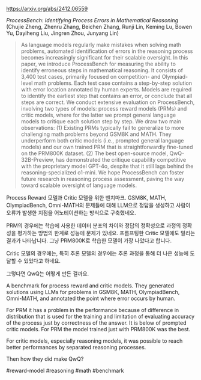 https://arxiv.org/abs/2412.06559

*ProcessBench: Identifying Process Errors in Mathematical Reasoning* (Chujie Zheng, Zhenru Zhang, Beichen Zhang, Runji Lin, Keming Lu, Bowen Yu, Dayiheng Liu, Jingren Zhou, Junyang Lin)

> As language models regularly make mistakes when solving math problems, automated identification of errors in the reasoning process becomes increasingly significant for their scalable oversight. In this paper, we introduce ProcessBench for measuring the ability to identify erroneous steps in mathematical reasoning. It consists of 3,400 test cases, primarily focused on competition- and Olympiad-level math problems. Each test case contains a step-by-step solution with error location annotated by human experts. Models are required to identify the earliest step that contains an error, or conclude that all steps are correct. We conduct extensive evaluation on ProcessBench, involving two types of models: process reward models (PRMs) and critic models, where for the latter we prompt general language models to critique each solution step by step. We draw two main observations: (1) Existing PRMs typically fail to generalize to more challenging math problems beyond GSM8K and MATH. They underperform both critic models (i.e., prompted general language models) and our own trained PRM that is straightforwardly fine-tuned on the PRM800K dataset. (2) The best open-source model, QwQ-32B-Preview, has demonstrated the critique capability competitive with the proprietary model GPT-4o, despite that it still lags behind the reasoning-specialized o1-mini. We hope ProcessBench can foster future research in reasoning process assessment, paving the way toward scalable oversight of language models.

Process Reward 모델과 Critic 모델을 위한 벤치마크. GSM8K, MATH, OlympiadBench, Omni-MATH의 문제들에 대해 LLM으로 정답을 생성하고 사람이 오류가 발생한 지점을 어노테이션하는 방식으로 구축했네요.

PRM의 경우에는 학습에 사용한 데이터 분포의 차이와 정답의 정확성으로 과정의 정확성을 평가하는 방법의 한계로 성능에 문제가 있네요. 프롬프팅한 Critic 모델에도 밀리는 결과가 나타납니다. 그냥 PRM800K로 학습한 모델이 가장 나았다고 합니다. 

Critic 모델의 경우에는, 특히 추론 모델의 경우에는 추론 과정을 통해 더 나은 성능에 도달할 수 있었다고 하네요.

그렇다면 QwQ는 어떻게 만든 걸까요.

<english>
A benchmark for process reward and critic models. They generated solutions using LLMs for problems in GSM8K, MATH, OlympiadBench, Omni-MATH, and annotated the point where error occurs by human.

For PRM it has a problem in the performance because of difference in distribution that is used for the training and limitation of evaluating accuracy of the process just by correctness of the answer. It is below of prompted critic models. For PRM the model trained just with PRM800K was the best.

For critic models, especially reasoning models, it was possible to reach better performances by separated reasoning processes.

Then how they did make QwQ?
</english>

#reward-model #reasoning #math #benchmark 